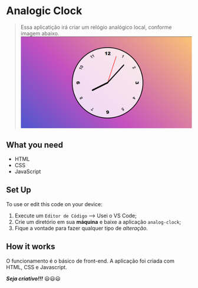 # Analogic Clock

>Essa aplicatição irá criar um relógio analógico local, conforme imagem abaixo.
![Analog Clock](./img_test.png)

## What you need

- HTML
- CSS
- JavaScript

## Set Up

To use or edit this code on your device:

1. Execute um `Editor de Código` --> Usei o VS Code;
2. Crie um diretório em sua **máquina** e baixe a aplicação `analog-clock`;
3. Fique a vontade para fazer qualquer tipo de _alteração_.

## How it works

O funcionamento é o básico de front-end. A aplicação foi criada com HTML, CSS e Javascript.

**_Seja criativo!!!_** 😃😃😃
